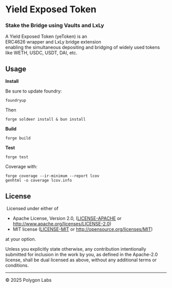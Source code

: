 # Yield Exposed Token

### Stake the Bridge using Vaults and LxLy

A Yield Exposed Token (yeToken) is an  
ERC4626 wrapper and LxLy bridge extension  
enabling the simultaneous depositing and bridging of widely used tokens like WETH, USDC, USDT, DAI, etc.

## Usage

**Install**

Be sure to update foundry:
```shell
foundryup
```
Then
```shell
forge soldeer install & bun install
```

**Build**

```shell
forge build
```

**Test**

```shell
forge test
```

Coverage with:
```shell
forge coverage --ir-minimum --report lcov
genhtml -o coverage lcov.info
```

## License
​
Licensed under either of

- Apache License, Version 2.0, ([LICENSE-APACHE](LICENSE-APACHE) or http://www.apache.org/licenses/LICENSE-2.0)
- MIT license ([LICENSE-MIT](LICENSE-MIT) or http://opensource.org/licenses/MIT)

at your option.

Unless you explicitly state otherwise, any contribution intentionally submitted for inclusion in the work by you, as defined in the Apache-2.0 license, shall be dual licensed as above, without any additional terms or conditions.

---

© 2025 Polygon Labs